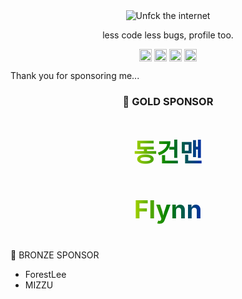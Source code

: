 <style>
  .text-rainbow {
    background-image: linear-gradient(90deg, red, orange, yellow, green, blue, navy, purple);
    -webkit-background-clip: text;
    color: transparent;

    font-weight: bold;
    font-size: 40px;
  }
</style>

<div align="center">
  <img src="https://www.mozilla.org/media/img/firefox/campaign/unfck/en/mug.c8c70418530a.gif" alt="Unfck the internet">
</div>
<p align="center">less code less bugs, profile too.</p>

<p align="center">
  <a href="https://world.hey.com/bach" target="blank"><img align="center" src="https://user-images.githubusercontent.com/11691670/146031077-decdc117-ff13-4e00-ba2f-19103cfc8ba7.png" alt="9j's HEY World" height="20" width="20" /></a>
  <a href="https://snack.wiki" target="blank"><img align="center" src="https://cdn.jsdelivr.net/npm/simple-icons@3.0.1/icons/gatsby.svg" alt="9j's HEY World" height="20" width="20" /></a>
  <a href="https://medium.com/@0e" target="blank"><img align="center" src="https://cdn.jsdelivr.net/npm/simple-icons@3.0.1/icons/medium.svg" alt="9j's Medium" height="20" width="20" /></a>
  <a href="https://linkedin.com/in/heybach" target="blank"><img align="center" src="https://cdn.jsdelivr.net/npm/simple-icons@3.0.1/icons/linkedin.svg" alt="9j's Linkedin" height="20" width="20" /></a>
</p>

Thank you for sponsoring me...


<h3 align="center">🏅 GOLD SPONSOR</h3>

<p align="center" class="text-rainbow">동건맨</p>
<p align="center" class="text-rainbow">Flynn</p>

🥉 BRONZE SPONSOR

- ForestLee
- MIZZU
